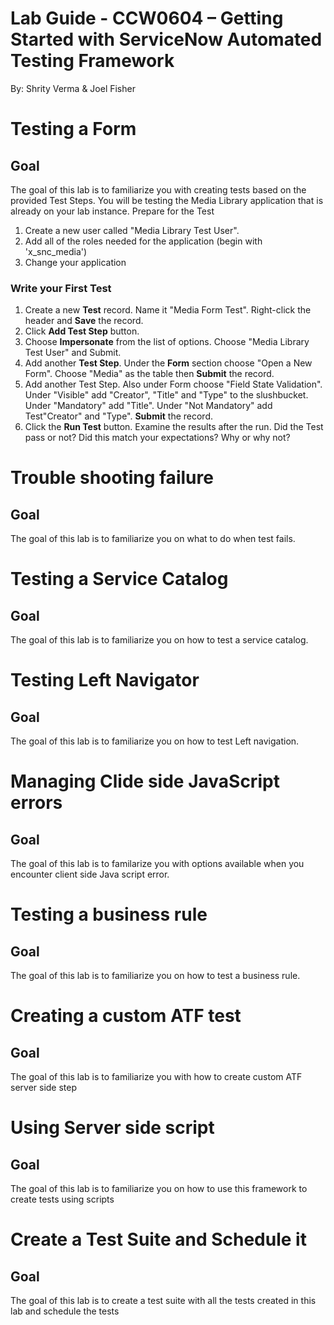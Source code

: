# Lab Guide - CCW0604 – Getting Started with ServiceNow Automated Testing Framework

By: Shrity Verma & Joel Fisher

# Testing a Form
## Goal
The goal of this lab is to familiarize you with creating tests based on the provided Test Steps. You will be testing the Media Library application that is already on your lab instance. 
Prepare for the Test 
1.	Create a new user called "Media Library Test User".
2.	Add all of the roles needed for the application (begin with 'x_snc_media') 
3.	Change your application

### Write your First Test 
1.	Create a new **Test** record. Name it "Media Form Test". Right-click the header and **Save** the record.
2.	Click **Add Test Step** button. <insert image>
3.  Choose **Impersonate** from the list of options. Choose "Media Library Test User" and Submit. 
4.  Add another **Test Step**. Under the **Form** section choose "Open a New Form". Choose "Media" as the table then **Submit** the record. 
5.	Add another Test Step. Also under Form choose "Field State Validation". Under "Visible" add "Creator", "Title" and "Type" to the slushbucket. Under "Mandatory" add "Title". Under "Not Mandatory" add Test"Creator" and "Type". **Submit** the record. 
6.	Click the **Run Test** button. Examine the results after the run. Did the Test pass or not? Did this match your expectations? Why or why not? 

# Trouble shooting failure
## Goal
The goal of this lab is to familiarize you on what to do when test fails. 

# Testing a Service Catalog
## Goal
The goal of this lab is to familiarize you on how to test a service catalog. 

# Testing Left Navigator
## Goal
The goal of this lab is to familiarize you on how to test Left navigation. 

# Managing Clide side JavaScript errors
## Goal
The goal of this lab is to familarize you with options available when you encounter client side Java script error.

# Testing a business rule
## Goal
The goal of this lab is to familiarize you on how to test a business rule.

# Creating a custom ATF test
## Goal
The goal of this lab is to familiarize you with how to create custom ATF server side step

# Using Server side script
## Goal
The goal of this lab is to familiarize you on how to use this framework to create tests using scripts

# Create a Test Suite and Schedule it
## Goal
The goal of this lab is to create a test suite with all the tests created in this lab and schedule the tests


